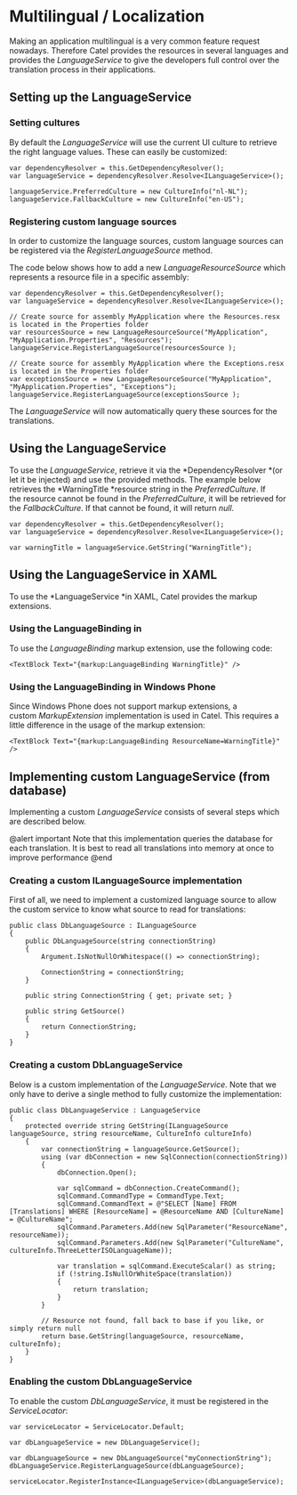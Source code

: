 # Multilingual / Localization

Making an application multilingual is a very common feature request nowadays. Therefore Catel provides the resources in several languages and provides the *LanguageService* to give the developers full control over the translation process in their applications.

## Setting up the LanguageService

### Setting cultures

By default the *LanguageService* will use the current UI culture to retrieve the right language values. These can easily be customized:

```
var dependencyResolver = this.GetDependencyResolver();
var languageService = dependencyResolver.Resolve<ILanguageService>();
 
languageService.PreferredCulture = new CultureInfo("nl-NL");
languageService.FallbackCulture = new CultureInfo("en-US");
```

### Registering custom language sources

In order to customize the language sources, custom language sources can be registered via the *RegisterLanguageSource* method.

The code below shows how to add a new *LanguageResourceSource* which represents a resource file in a specific assembly:

```
var dependencyResolver = this.GetDependencyResolver();
var languageService = dependencyResolver.Resolve<ILanguageService>();
 
// Create source for assembly MyApplication where the Resources.resx is located in the Properties folder
var resourcesSource = new LanguageResourceSource("MyApplication", "MyApplication.Properties", "Resources");
languageService.RegisterLanguageSource(resourcesSource );
 
// Create source for assembly MyApplication where the Exceptions.resx is located in the Properties folder
var exceptionsSource = new LanguageResourceSource("MyApplication", "MyApplication.Properties", "Exceptions");
languageService.RegisterLanguageSource(exceptionsSource );
```

The *LanguageService* will now automatically query these sources for the translations.

## Using the LanguageService

To use the *LanguageService*, retrieve it via the *DependencyResolver *(or let it be injected) and use the provided methods. The example below retrieves the *WarningTitle *resource string in the *PreferredCulture*. If the resource cannot be found in the *PreferredCulture*, it will be retrieved for the *FallbackCulture*. If that cannot be found, it will return *null*.

```
var dependencyResolver = this.GetDependencyResolver();
var languageService = dependencyResolver.Resolve<ILanguageService>();

var warningTitle = languageService.GetString("WarningTitle");
```

## Using the LanguageService in XAML

To use the *LanguageService *in XAML, Catel provides the markup extensions.

### Using the LanguageBinding in

To use the *LanguageBinding* markup extension, use the following code:

```
<TextBlock Text="{markup:LanguageBinding WarningTitle}" />
```

### Using the LanguageBinding in Windows Phone

Since Windows Phone does not support markup extensions, a custom *MarkupExtension* implementation is used in Catel. This requires a little difference in the usage of the markup extension:

```
<TextBlock Text="{markup:LanguageBinding ResourceName=WarningTitle}" />
```

## Implementing custom LanguageService (from database)

Implementing a custom *LanguageService* consists of several steps which are described below.

@alert important
Note that this implementation queries the database for each translation. It is best to read all translations into memory at once to improve performance
@end

### Creating a custom ILanguageSource implementation

First of all, we need to implement a customized language source to allow the custom service to know what source to read for translations:

```
public class DbLanguageSource : ILanguageSource
{
    public DbLanguageSource(string connectionString)
    {
        Argument.IsNotNullOrWhitespace(() => connectionString);

        ConnectionString = connectionString;
    }

    public string ConnectionString { get; private set; }

    public string GetSource()
    {
        return ConnectionString;
    }
}
```

### Creating a custom DbLanguageService

Below is a custom implementation of the *LanguageService*. Note that we only have to derive a single method to fully customize the implementation:

```
public class DbLanguageService : LanguageService
{
    protected override string GetString(ILanguageSource languageSource, string resourceName, CultureInfo cultureInfo)
    {
        var connectionString = languageSource.GetSource();
        using (var dbConnection = new SqlConnection(connectionString))
        {
            dbConnection.Open();

            var sqlCommand = dbConnection.CreateCommand();
            sqlCommand.CommandType = CommandType.Text;
            sqlCommand.CommandText = @"SELECT [Name] FROM [Translations] WHERE [ResourceName] = @ResourceName AND [CultureName] = @CultureName";
            sqlCommand.Parameters.Add(new SqlParameter("ResourceName", resourceName));
            sqlCommand.Parameters.Add(new SqlParameter("CultureName", cultureInfo.ThreeLetterISOLanguageName));

            var translation = sqlCommand.ExecuteScalar() as string;
            if (!string.IsNullOrWhiteSpace(translation))
            {
                return translation;
            }
        }

        // Resource not found, fall back to base if you like, or simply return null
        return base.GetString(languageSource, resourceName, cultureInfo);
    }
}
```

### Enabling the custom DbLanguageService

To enable the custom *DbLanguageService*, it must be registered in the *ServiceLocator*:

```
var serviceLocator = ServiceLocator.Default;
 
var dbLanguageService = new DbLanguageService();
 
var dbLanguageSource = new DbLanguageSource("myConnectionString");
dbLanguageService.RegisterLanguageSource(dbLanguageSource);
 
serviceLocator.RegisterInstance<ILanguageService>(dbLanguageService);
```